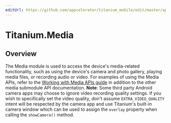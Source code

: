 ```yaml
---
editUrl: https://github.com/appcelerator/titanium_mobile/edit/master/apidoc/Titanium/Media/Media.yml
---
```

# Titanium.Media

<TypeHeader/>

## Overview

The Media module is used to access the device's media-related functionality, such
as using the device's camera and photo gallery, playing media files, or recording
audio or video.
For examples of using the Media APIs, refer to the
[Working with Media APIs guide](https://titaniumsdk.com/guide/Titanium_SDK/Titanium_SDK_How-tos/Working_with_Media_APIs/)
in addition to the other media submodule API documentation.
**Note**: Some third party Android camera apps may choose to ignore video recording quality
settings. If you wish to specifically set the video quality, don't assume
`EXTRA_VIDEO_QUALITY` intent will be respected by the camera app and use Titanium's built-in
camera window which can be used to assign the `overlay` property when calling the
`showCamera()` method.

<ApiDocs/>
